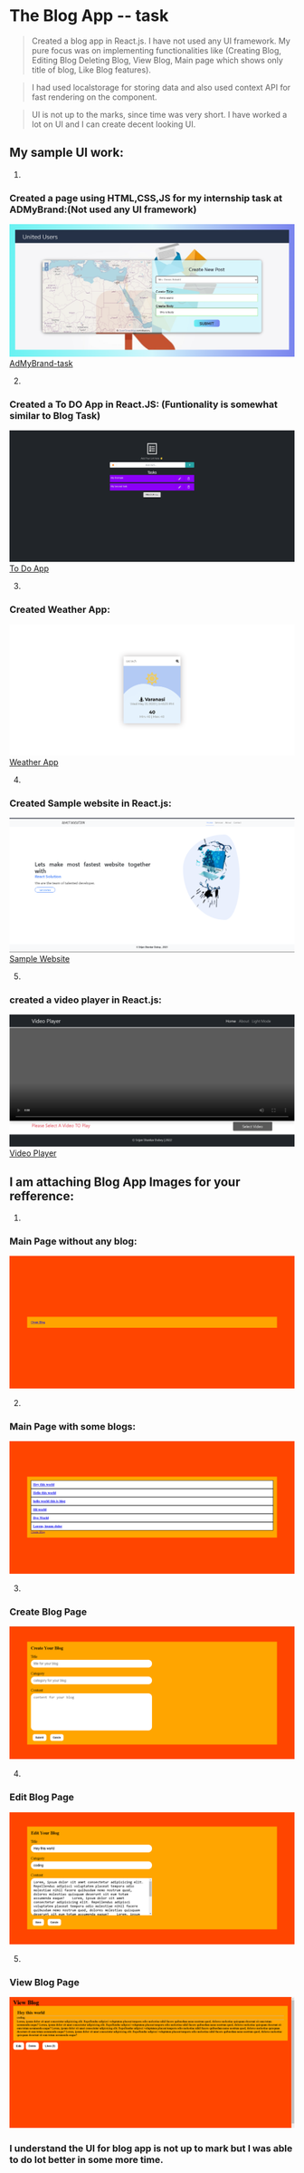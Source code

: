 # The Blog App -- task

> Created a blog app in React.js. I have not used any UI framework. My pure focus was on implementing functionalities like (Creating Blog, Editing Blog Deleting Blog, View Blog, Main page which shows only title of blog, Like Blog features). 

> I had used localstorage for storing data and also used context API for fast rendering on the component.

> UI is not up to the marks, since time was very short. I have worked a lot on UI and I can create decent looking UI.


## My sample UI work: 
1. 
### Created a page using HTML,CSS,JS for my internship task at ADMyBrand:(Not used any UI framework)
![](https://raw.githubusercontent.com/srijan450/images/main/adMyBrand-task.png)
[AdMyBrand-task](https://srijan450.github.io/coding-challenge-frontend/)

2. 
### Created a To DO App in React.JS: (Funtionality is somewhat similar to Blog Task)
![](https://raw.githubusercontent.com/srijan450/images/main/to-do-app.png)
[To Do App](https://srijan450.github.io/To-Do-App/)

3. 
### Created Weather App: 
![](https://raw.githubusercontent.com/srijan450/images/main/weather-app.png)
[Weather App](https://dynamic-weather-app-express.herokuapp.com/)

4. 
### Created Sample website in React.js:
![](https://raw.githubusercontent.com/srijan450/images/main/react-website-pg-1.png)
[Sample Website](https://srijan450.github.io/react-website/)

5. 
### created a video player in React.js:
![](https://github.com/srijan450/images/blob/main/video-player.png)
[Video Player](https://srijan450.github.io/Video-Player/)


## I am attaching Blog App Images for your refference: 
1. 
### Main Page without any blog:
![](https://raw.githubusercontent.com/srijan450/images/main/main-without-any-task.png)

2.
### Main Page with some blogs:
![](https://raw.githubusercontent.com/srijan450/images/main/view-all-blog.png)

3. 
### Create Blog Page
![](https://raw.githubusercontent.com/srijan450/images/main/create-blog.png)

4. 
### Edit Blog Page
![](https://raw.githubusercontent.com/srijan450/images/main/edit-blog.png)

5. 
### View Blog Page
![](https://raw.githubusercontent.com/srijan450/images/main/View-blog.png)


### I understand the UI for blog app is not up to mark but I was able to do lot better in some more time.
